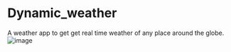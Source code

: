 # Dynamic_weather
A weather app to get get real time weather of any place around the globe.
![image](https://user-images.githubusercontent.com/91217295/162779300-5e264776-db19-4555-a152-a856c03fedfa.png)
